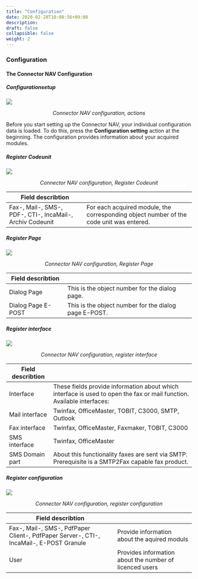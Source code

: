 ```yaml
---
title: "Configuration"
date: 2020-02-28T10:08:56+09:00
description: 
draft: false
collapsible: false
weight: 2
---
```


### Configuration

#### The Connector NAV Configuration

##### Configurationsetup

![](/images/connectornav/konfiguration_connectornav.png)<center>_Connector NAV configuration, actions_</center>

Before you start setting up the Connector NAV, your individual configuration data is loaded. To do this, press the **Configuration setting** action at the beginning. The configuration provides information about your acquired modules.

##### Register Codeunit

![](/images/connectornav/register_codeunit.png)<center>_Connector NAV configuration, Register Codeunit_</center>

|Field describtion|  |
|---|---|
|Fax-, Mail-, SMS-, PDF-, CTI-, IncaMail-, Archiv Codeunit | For each acquired module, the corresponding object number of the code unit was entered.|

##### Register Page

![](/images/connectornav/register_page.png)<center>_Connector NAV configuration, Register Page_</center>

|Field describtion|  |
|---|---|
|Dialog Page | This is the object number for the dialog page.|
|Dialog Page E-POST | This is the object number for the dialog page E-POST. |

##### Register interface

![](/images/connectornav/register_schnittstelle.png)<center>_Connector NAV configuration, register interface_</center>

|Field describtion|  |
|---|---|
|Interface | These fields provide information about which interface is used to open the fax or mail function. Available interfaces:|
|Mail interface | Twinfax, OfficeMaster, TOBIT, C3000, SMTP, Outlook |
|Fax interface | Twinfax, OfficeMaster, Faxmaker, TOBIT, C3000 |
|SMS interface | Twinfax, OfficeMaster |
|SMS Domain part | About this functionality faxes are sent via SMTP. <br /> Prerequisite is a SMTP2Fax capable fax product. |

##### Register configuration

![](/images/connectornav/register_konfiguration.png)<center>_Connector NAV configuration, register configuration_</center>

|Field describtion|  |
|---|---|
|Fax-, Mail-, SMS-, PdfPaper Client-, PdfPaper Server-, CTI-, IncaMail-, E-POST Granule | Provide information about the aquired moduls |
|User | Provides information about the number of licenced users |